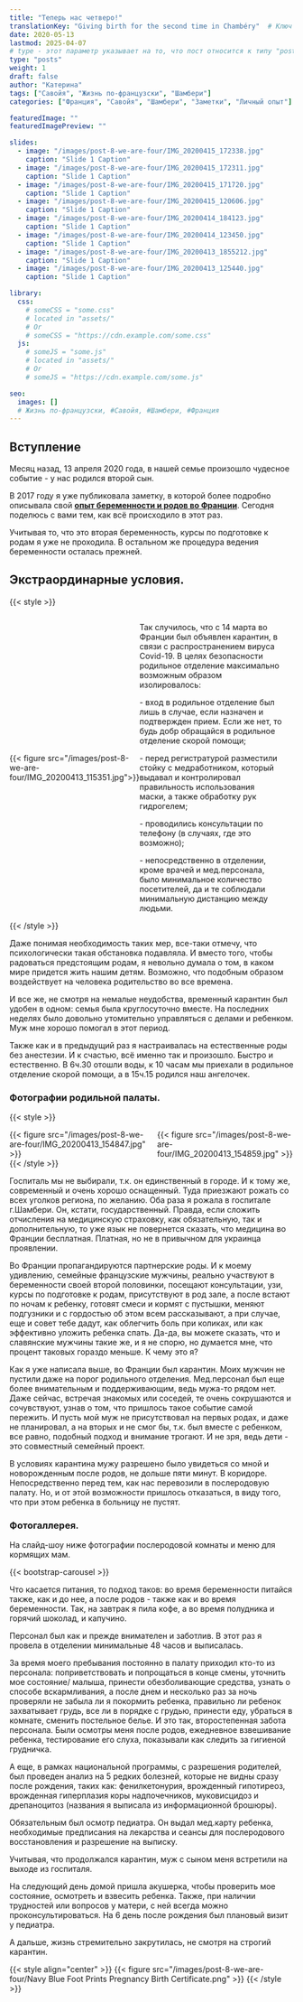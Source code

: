 ```yaml
---
title: "Теперь нас четверо!"
translationKey: "Giving birth for the second time in Chambéry"  # Ключ должен быть уникальным и постоянным
date: 2020-05-13
lastmod: 2025-04-07
# type - этот параметр указывает на то, что пост относится к типу "post"
type: "posts"
weight: 1
draft: false
author: "Катерина"
tags: ["Савойя", "Жизнь по-французски", "Шамбери"]
categories: ["Франция", "Савойя", "Шамбери", "Заметки", "Личный опыт"]

featuredImage: ""
featuredImagePreview: ""

slides:
  - image: "/images/post-8-we-are-four/IMG_20200415_172338.jpg"
    caption: "Slide 1 Caption"
  - image: "/images/post-8-we-are-four/IMG_20200415_172311.jpg"
    caption: "Slide 1 Caption"
  - image: "/images/post-8-we-are-four/IMG_20200415_171720.jpg"
    caption: "Slide 1 Caption"
  - image: "/images/post-8-we-are-four/IMG_20200415_120606.jpg"
    caption: "Slide 1 Caption"
  - image: "/images/post-8-we-are-four/IMG_20200414_184123.jpg"
    caption: "Slide 1 Caption"
  - image: "/images/post-8-we-are-four/IMG_20200414_123450.jpg"
    caption: "Slide 1 Caption"
  - image: "/images/post-8-we-are-four/IMG_20200413_1855212.jpg"
    caption: "Slide 1 Caption"
  - image: "/images/post-8-we-are-four/IMG_20200413_125440.jpg"
    caption: "Slide 1 Caption"

library:
  css:
    # someCSS = "some.css"
    # located in "assets/"
    # Or
    # someCSS = "https://cdn.example.com/some.css"
  js:
    # someJS = "some.js"
    # located in "assets/"
    # Or
    # someJS = "https://cdn.example.com/some.js"

seo:
  images: []
  # Жизнь по-французски, #Савойя, #Шамбери, #Франция
---
```

## Вступление

Месяц назад, 13 апреля 2020 года, в нашей семье произошло чудесное событие - у нас родился второй сын.

В 2017 году я уже публиковала заметку, в которой более подробно описывала свой **[опыт беременности и родов во Франции](https://katerynadutykh.github.io/madamedutykh/ru/posts/first_giving_birth/)**.  Сегодня поделюсь с вами тем, как всё происходило в этот раз.

Учитывая то, что это вторая беременность, курсы по подготовке к родам я уже не проходила.  В остальном же процедура ведения беременности осталась прежней. 

## Экстраординарные условия.

{{< style >}}
 <div style="display: flex; align-items: center;">
    <div style="flex: 0 0 45%;">
        {{< figure src="/images/post-8-we-are-four/IMG_20200413_115351.jpg">}}
    </div>
       <div style="flex: 1; margin-right: 20px;"> <!-- Отступ справа от текста -->
       <p> Так случилось, что с 14 марта во Франции был объявлен карантин, в связи с распространением вируса Covid-19. В целях безопасности родильное отделение максимально возможным образом изолировалось: </p>
       <p>- вход в родильное отделение был лишь в случае, если назначен и подтвержден прием. Если же нет, то будь добр обращайся в родильное отделение скорой помощи;</p>
       <p>- перед регистратурой разместили стойку с медработником, который выдавал и контролировал правильность использования маски, а также обработку рук гидрогелем;</p>
       <p>- проводились консультации по телефону (в случаях, где это возможно);</p>
       <p>- непосредственно в отделении, кроме врачей и мед.персонала, было минимальное количество посетителей, да и те соблюдали минимальную дистанцию между людьми.</p>
    </div>
</div>
{{< /style >}}

Даже понимая необходимость таких мер, все-таки отмечу, что психологически такая обстановка подавляла. И вместо того, чтобы радоваться предстоящим родам, я невольно думала о том, в каком мире придется жить нашим детям. Возможно, что подобным образом воздействует на человека родительство во все времена. 

И все же, не смотря на немалые неудобства, временный карантин был удобен в одном: семья была круглосуточно вместе. На последних неделях было довольно утомительно управляться с делами и ребенком. Муж мне хорошо помогал в этот период. 

Также как и в предыдущий раз я настраивалась на естественные роды без анестезии. И к счастью, всё именно так и произошло. Быстро и естественно. В 6ч.30 отошли воды, к 10 часам мы приехали в родильное отделение скорой помощи, а в 15ч.15 родился наш ангелочек.

### Фотографии родильной палаты.

{{< style >}}
<div style="display: flex; flex-wrap: wrap; justify-content: space-between; gap: 10px;">

  <div style="flex: 0 0 48%;">
    {{< figure src="/images/post-8-we-are-four/IMG_20200413_154847.jpg" >}}
  </div>

  <div style="flex: 0 0 48%;">
    {{< figure src="/images/post-8-we-are-four/IMG_20200413_154859.jpg" >}}
  </div>

</div>
{{< /style >}}

Госпиталь мы не выбирали, т.к. он единственный в городе. И к тому же, современный и очень хорошо оснащенный. Туда приезжают рожать со всех уголков региона, по желанию. Оба раза я рожала в госпитале г.Шамбери. Он, кстати, государственный. Правда, если сложить отчисления на медицинскую страховку, как обязательную, так и дополнительную, то уже язык не повернется сказать, что медицина во Франции бесплатная. Платная, но не в привычном для украинца проявлении.

Во Франции пропагандируются партнерские роды. И к моему удивлению, семейные французские мужчины, реально участвуют в беременности своей второй половинки, посещают консультации, узи, курсы по подготовке к родам, присутствуют в род зале, а после встают по ночам к ребенку, готовят смеси и кормят с пустышки, меняют подгузники и с гордостью об этом всем рассказывают, а при случае, еще и совет тебе дадут, как облегчить боль при коликах, или как эффективно уложить ребенка спать. 
Да-да, вы можете сказать, что и славянские мужчины такие же, и я не спорю, но думается мне, что процент таковых гораздо меньше. К чему это я?

Как я уже написала выше, во Франции был карантин. Моих мужчин не пустили даже на порог родильного отделения. Мед.персонал был еще более внимательным и поддерживающим, ведь мужа-то рядом нет. Даже сейчас, встречая знакомых или соседей, те очень сокрушаются и сочувствуют, узнав о том, что пришлось такое событие самой пережить. И пусть мой муж не присутствовал на первых родах, и даже не планировал, а на вторых и не смог бы, т.к. был вместе с ребенком, все равно, подобный подход и внимание трогают. И не зря, ведь дети - это совместный семейный проект.

В условиях карантина мужу разрешено было увидеться со мной и новорожденным после родов, не дольше пяти минут. В коридоре. Непосредственно перед тем, как нас перевозили в послеродовую палату. Но, и от этой возможности пришлось отказаться, в виду того, что при этом ребенка в больницу не пустят. 

### Фотогаллерея.

На слайд-шоу ниже фотографии послеродовой комнаты и меню для кормящих мам.

<!-- Первая карусель -->
{{< bootstrap-carousel >}}
<br>

Что касается питания, то подход таков: во время беременности питайся также, как и до нее, а после родов - также как и во время беременности. Так, на завтрак я пила кофе, а во время полудника и горячий шоколад, и капучино.

Персонал был как и прежде внимателен и заботлив. В этот раз я провела в отделении минимальные 48 часов и выписалась. 

За время моего пребывания постоянно в палату приходил кто-то из персонала: поприветствовать и попрощаться в конце смены, уточнить мое состояние/ малыша, принести обезболивающие средства, узнать о способе вскармливания, а после днем и несколько раз за ночь проверяли не забыла ли я покормить ребенка, правильно ли ребенок захватывает грудь, все ли в порядке с грудью, принести еду, убраться в комнате, сменить постельное белье. И это так, второстепенная забота персонала. Были осмотры меня после родов, ежедневное взвешивание ребенка, тестирование его слуха, показывали как следить за гигиеной грудничка. 

А еще, в рамках национальной программы, с разрешения родителей, был проведен анализ на 5 редких болезней, которые не видны сразу после рождения, таких как: фенилкетонурия, врожденный гипотиреоз, врожденная гиперплазия коры надпочечников, муковисцидоз и дрепаноцитоз (названия я выписала из информационной брошюры).

Обязательным был осмотр педиатра. Он выдал мед.карту ребенка, необходимые предписания на лекарства и сеансы для послеродового восстановления и разрешение на выписку.

Учитывая, что продолжался карантин, муж с сыном меня встретили на выходе из госпиталя. 

На следующий день домой пришла акушерка, чтобы проверить мое состояние, осмотреть и взвесить ребенка. Также, при наличии трудностей или вопросов у матери, с ней всегда можно проконсультироваться. 
На 6 день после рождения был плановый визит у педиатра. 

А дальше, жизнь стремительно закрутилась, не смотря на строгий карантин.

{{< style align="center" >}}
{{< figure src="/images/post-8-we-are-four/Navy Blue Foot Prints Pregnancy Birth Certificate.png" >}}
{{< /style >}}
<br>